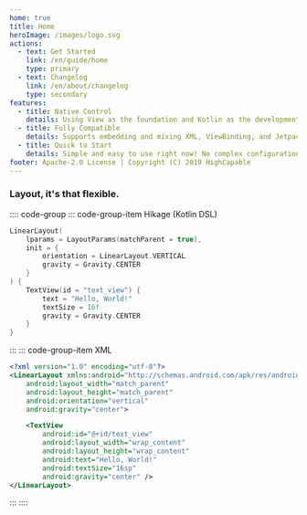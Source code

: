 ```yaml
---
home: true
title: Home
heroImage: /images/logo.svg
actions:
  - text: Get Started
    link: /en/guide/home
    type: primary
  - text: Changelog
    link: /en/about/changelog
    type: secondary
features:
  - title: Native Control
    details: Using View as the foundation and Kotlin as the development language, 100% dynamic code layout, no additional configuration required, supports custom Views.
  - title: Fully Compatible
    details: Supports embedding and mixing XML, ViewBinding, and Jetpack Compose, and provides support for Material components and Jetpack.
  - title: Quick to Start
    details: Simple and easy to use right now! No complex configuration or extensive development experience needed. Just integrate dependencies and enjoy!
footer: Apache-2.0 License | Copyright (C) 2019 HighCapable
---
```


### Layout, it's that flexible.

:::: code-group
::: code-group-item Hikage (Kotlin DSL)

```kotlin
LinearLayout(
    lparams = LayoutParams(matchParent = true),
    init = {
        orientation = LinearLayout.VERTICAL
        gravity = Gravity.CENTER
    }
) {
    TextView(id = "text_view") {
        text = "Hello, World!"
        textSize = 16f
        gravity = Gravity.CENTER
    }
}
```

:::
::: code-group-item XML

```xml
<?xml version="1.0" encoding="utf-8"?>
<LinearLayout xmlns:android="http://schemas.android.com/apk/res/android"
    android:layout_width="match_parent"
    android:layout_height="match_parent"
    android:orientation="vertical"
    android:gravity="center">

    <TextView
        android:id="@+id/text_view"
        android:layout_width="wrap_content"
        android:layout_height="wrap_content"
        android:text="Hello, World!"
        android:textSize="16sp"
        android:gravity="center" />
</LinearLayout>
```

:::
::::
